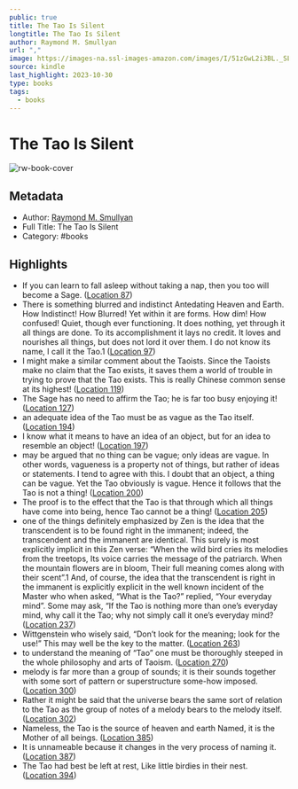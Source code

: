 ```yaml
---
public: true
title: The Tao Is Silent
longtitle: The Tao Is Silent
author: Raymond M. Smullyan
url: ","
image: https://images-na.ssl-images-amazon.com/images/I/51zGwL2i3BL._SL200_.jpg
source: kindle
last_highlight: 2023-10-30
type: books
tags:
  - books
---
```

# The Tao Is Silent

![rw-book-cover](https://images-na.ssl-images-amazon.com/images/I/51zGwL2i3BL._SL200_.jpg)

## Metadata
- Author: [Raymond M. Smullyan](Raymond%20M.%20Smullyan.md)
- Full Title: The Tao Is Silent
- Category: #books

## Highlights
- If you can learn to fall asleep without taking a nap, then you too will become a Sage. ([Location 87](https://readwise.io/to_kindle?action=open&asin=B00B72H3SC&location=87))
- There is something blurred and indistinct Antedating Heaven and Earth. How Indistinct! How Blurred! Yet within it are forms. How dim! How confused! Quiet, though ever functioning. It does nothing, yet through it all things are done. To its accomplishment it lays no credit. It loves and nourishes all things, but does not lord it over them. I do not know its name, I call it the Tao.1 ([Location 97](https://readwise.io/to_kindle?action=open&asin=B00B72H3SC&location=97))
- I might make a similar comment about the Taoists. Since the Taoists make no claim that the Tao exists, it saves them a world of trouble in trying to prove that the Tao exists. This is really Chinese common sense at its highest! ([Location 119](https://readwise.io/to_kindle?action=open&asin=B00B72H3SC&location=119))
- The Sage has no need to affirm the Tao; he is far too busy enjoying it! ([Location 127](https://readwise.io/to_kindle?action=open&asin=B00B72H3SC&location=127))
- an adequate idea of the Tao must be as vague as the Tao itself. ([Location 194](https://readwise.io/to_kindle?action=open&asin=B00B72H3SC&location=194))
- I know what it means to have an idea of an object, but for an idea to resemble an object! ([Location 197](https://readwise.io/to_kindle?action=open&asin=B00B72H3SC&location=197))
- may be argued that no thing can be vague; only ideas are vague. In other words, vagueness is a property not of things, but rather of ideas or statements. I tend to agree with this. I doubt that an object, a thing can be vague. Yet the Tao obviously is vague. Hence it follows that the Tao is not a thing! ([Location 200](https://readwise.io/to_kindle?action=open&asin=B00B72H3SC&location=200))
- The proof is to the effect that the Tao is that through which all things have come into being, hence Tao cannot be a thing! ([Location 205](https://readwise.io/to_kindle?action=open&asin=B00B72H3SC&location=205))
- one of the things definitely emphasized by Zen is the idea that the transcendent is to be found right in the immanent; indeed, the transcendent and the immanent are identical. This surely is most explicitly implicit in this Zen verse: “When the wild bird cries its melodies from the treetops, Its voice carries the message of the patriarch. When the mountain flowers are in bloom, Their full meaning comes along with their scent”.1 And, of course, the idea that the transcendent is right in the immanent is explicitly explicit in the well known incident of the Master who when asked, “What is the Tao?” replied, “Your everyday mind”. Some may ask, “If the Tao is nothing more than one’s everyday mind, why call it the Tao; why not simply call it one’s everyday mind? ([Location 237](https://readwise.io/to_kindle?action=open&asin=B00B72H3SC&location=237))
- Wittgenstein who wisely said, “Don’t look for the meaning; look for the use!” This may well be the key to the matter. ([Location 263](https://readwise.io/to_kindle?action=open&asin=B00B72H3SC&location=263))
- to understand the meaning of “Tao” one must be thoroughly steeped in the whole philosophy and arts of Taoism. ([Location 270](https://readwise.io/to_kindle?action=open&asin=B00B72H3SC&location=270))
- melody is far more than a group of sounds; it is their sounds together with some sort of pattern or superstructure some-how imposed. ([Location 300](https://readwise.io/to_kindle?action=open&asin=B00B72H3SC&location=300))
- Rather it might be said that the universe bears the same sort of relation to the Tao as the group of notes of a melody bears to the melody itself. ([Location 302](https://readwise.io/to_kindle?action=open&asin=B00B72H3SC&location=302))
- Nameless, the Tao is the source of heaven and earth Named, it is the Mother of all beings. ([Location 385](https://readwise.io/to_kindle?action=open&asin=B00B72H3SC&location=385))
- It is unnameable because it changes in the very process of naming it. ([Location 387](https://readwise.io/to_kindle?action=open&asin=B00B72H3SC&location=387))
- The Tao had best be left at rest, Like little birdies in their nest. ([Location 394](https://readwise.io/to_kindle?action=open&asin=B00B72H3SC&location=394))
